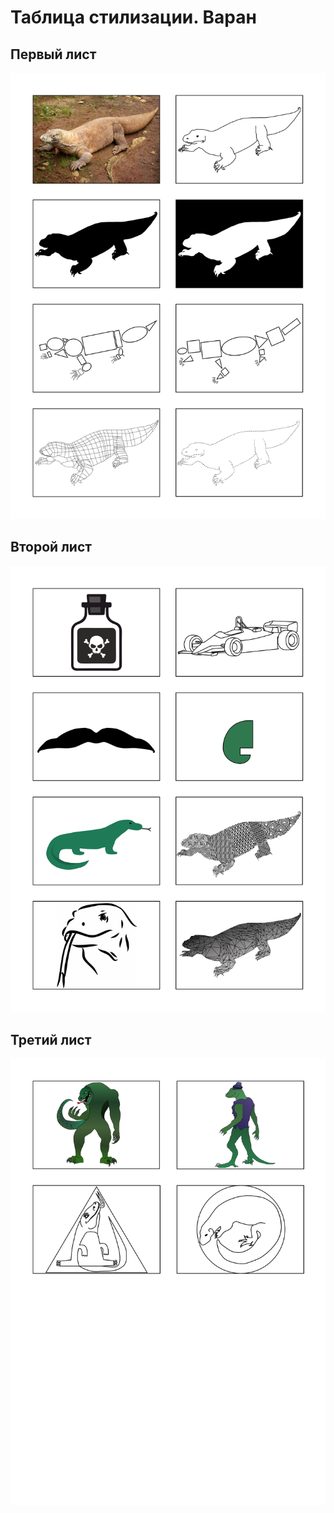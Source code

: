 # Таблица стилизации. Варан

## Первый лист
![Alt text](1.jpg)

## Второй лист
![Alt text](2.jpg)

## Третий лист
![Alt text](3.jpg)
